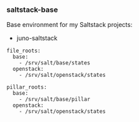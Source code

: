### saltstack-base

Base environment for my Saltstack projects:
- juno-saltstack

```
file_roots:
  base:
    - /srv/salt/base/states
  openstack:
    - /srv/salt/openstack/states
 
pillar_roots:
  base:
    - /srv/salt/base/pillar
  openstack:
    - /srv/salt/openstack/states
```
